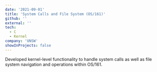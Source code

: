 ```yaml
---
date: '2021-09-01'
title: 'System Calls and File System (OS/161)'
github: ''
external: ''
tech:
  - C
  - Kernel
company: 'UNSW'
showInProjects: false
---
```


Developed kernel-level functionality to handle system calls as well as file system navigation and operations within OS/161.